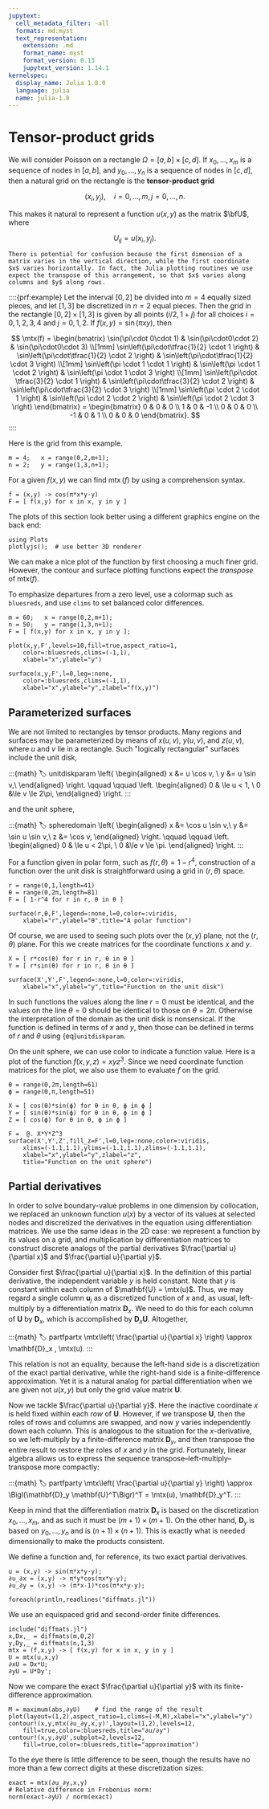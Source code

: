 ```yaml
---
jupytext:
  cell_metadata_filter: -all
  formats: md:myst
  text_representation:
    extension: .md
    format_name: myst
    format_version: 0.13
    jupytext_version: 1.14.1
kernelspec:
  display_name: Julia 1.8.0
  language: julia
  name: julia-1.8
---
```


# Tensor-product grids

We will consider Poisson on a rectangle $\Omega = [a,b]\times [c,d]$. If $x_0,\dots,x_m$ is a sequence of nodes in $[a,b]$, and $y_0,\dots,y_n$ is a sequence of nodes in $[c,d]$, then a natural grid on the rectangle is the **tensor-product grid**

$$
(x_i,y_j), \quad i=0,\ldots,m,\, j=0,\ldots,n. 
$$

This makes it natural to represent a function $u(x,y)$ as the matrix $\bfU$, where

$$
U_{ij} = u(x_i,y_j). 
$$

```{caution}
There is potential for confusion because the first dimension of a matrix varies in the vertical direction, while the first coordinate $x$ varies horizontally. In fact, the Julia plotting routines we use expect the transpose of this arrangement, so that $x$ varies along columns and $y$ along rows.
```

::::{prf:example}
Let the interval $[0,2]$ be divided into $m=4$ equally sized pieces, and let $[1,3]$ be discretized in $n=2$ equal pieces. Then the grid in the rectangle $[0,2]\times[1,3]$ is given by all points $(i/2,1+j)$ for all choices $i=0,1,2,3,4$ and $j=0,1,2$. If $f(x,y)=\sin(\pi xy)$, then

$$
  \mtx(f) =
    \begin{bmatrix}
    \sin(\pi\cdot 0\cdot 1) & \sin(\pi\cdot0\cdot 2) & \sin(\pi\cdot0\cdot 3) \\[1mm]
    \sin\left(\pi\cdot\tfrac{1}{2} \cdot 1 \right) & \sin\left(\pi\cdot\tfrac{1}{2} \cdot 2 \right) & \sin\left(\pi\cdot\tfrac{1}{2} \cdot 3 \right) \\[1mm]
    \sin\left(\pi \cdot 1 \cdot 1 \right) & \sin\left(\pi \cdot 1 \cdot 2 \right) & \sin\left(\pi \cdot 1 \cdot 3 \right) \\[1mm]
    \sin\left(\pi\cdot \tfrac{3}{2} \cdot 1 \right) & \sin\left(\pi\cdot\tfrac{3}{2} \cdot 2 \right) & \sin\left(\pi\cdot\tfrac{3}{2} \cdot 3 \right) \\[1mm]
    \sin\left(\pi \cdot 2 \cdot 1 \right) & \sin\left(\pi \cdot 2 \cdot 2 \right) & \sin\left(\pi \cdot 2 \cdot 3 \right)
    \end{bmatrix}
    = \begin{bmatrix}
    0 & 0 & 0 \\ 1 & 0 & -1 \\ 0 & 0 & 0 \\ -1 & 0 & 1 \\ 0 & 0 & 0
    \end{bmatrix}.
$$
::::

Here is the grid from this example.

```{code-cell}
m = 4;   x = range(0,2,m+1);
n = 2;   y = range(1,3,n+1);
```

For a given $f(x,y)$ we can find $\operatorname{mtx}(f)$ by using a comprehension syntax.

```{code-cell}
f = (x,y) -> cos(π*x*y-y)
F = [ f(x,y) for x in x, y in y ]
```

The plots of this section look better using a different graphics engine on the back end:

```{code-cell}
using Plots
plotlyjs();  # use better 3D renderer
```

We can make a nice plot of the function by first choosing a much finer grid. However, the contour and surface plotting functions expect the *transpose* of mtx($f$).

To emphasize departures from a zero level, use a colormap such as `bluesreds`, and use `clims` to set balanced color differences.

```{code-cell}
m = 60;   x = range(0,2,m+1);
n = 50;   y = range(1,3,n+1);
F = [ f(x,y) for x in x, y in y ];

plot(x,y,F',levels=10,fill=true,aspect_ratio=1,
    color=:bluesreds,clims=(-1,1),
    xlabel="x",ylabel="y")
```

```{code-cell}
surface(x,y,F',l=0,leg=:none,
    color=:bluesreds,clims=(-1,1),
    xlabel="x",ylabel="y",zlabel="f(x,y)")
```

## Parameterized surfaces

We are not limited to rectangles by tensor products. Many regions and surfaces may be parameterized by means of $x(u,v)$, $y(u,v)$, and $z(u,v)$, where $u$ and $v$ lie in a rectangle. Such "logically rectangular" surfaces include the unit disk,

:::{math}
:label: unitdiskparam
\left\{
\begin{aligned}
x &= u \cos v, \\
y &= u \sin v,\\
\end{aligned}
\right.
\qquad \qquad
\left.
\begin{aligned}
0 & \le u < 1, \\
0 &\le v \le 2\pi,
\end{aligned}
\right.
:::

and the unit sphere,

:::{math}
:label: spheredomain
\left\{
\begin{aligned}
x &= \cos u \sin v,\\
y &= \sin u \sin v,\\
z &= \cos v,
\end{aligned}
\right.
\qquad \qquad
  \left.
\begin{aligned}
0 & \le u < 2\pi, \\
0 &\le v \le \pi.
\end{aligned}
\right.
:::

For a function given in polar form, such as $f(r,\theta)=1-r^4$, construction of a function over the unit disk is straightforward using a grid in $(r,\theta)$ space.

```{code-cell}
r = range(0,1,length=41)
θ = range(0,2π,length=81)
F = [ 1-r^4 for r in r, θ in θ ]

surface(r,θ,F',legend=:none,l=0,color=:viridis,
    xlabel="r",ylabel="θ",title="A polar function")
```

Of course, we are used to seeing such plots over the $(x,y)$ plane, not the $(r,\theta)$ plane. For this we create matrices for the coordinate functions $x$ and $y$.

```{code-cell}
X = [ r*cos(θ) for r in r, θ in θ ]
Y = [ r*sin(θ) for r in r, θ in θ ]

surface(X',Y',F',legend=:none,l=0,color=:viridis,
    xlabel="x",ylabel="y",title="Function on the unit disk")
```

In such functions the values along the line $r=0$ must be identical, and the values on the line $\theta=0$ should be identical to those on $\theta=2\pi$. Otherwise the interpretation of the domain as the unit disk is nonsensical. If the function is defined in terms of $x$ and $y$, then those can be defined in terms of $r$ and $\theta$ using {eq}`unitdiskparam`.

On the unit sphere, we can use color to indicate a function value. Here is a plot of the function $f(x,y,z) = x y z^3$. Since we need coordinate function matrices for the plot, we also use them to evaluate $f$ on the grid.

```{code-cell}
θ = range(0,2π,length=61)
ϕ = range(0,π,length=51)

X = [ cos(θ)*sin(ϕ) for θ in θ, ϕ in ϕ ]
Y = [ sin(θ)*sin(ϕ) for θ in θ, ϕ in ϕ ]
Z = [ cos(ϕ) for θ in θ, ϕ in ϕ ]

F =  @. X*Y*Z^3
surface(X',Y',Z',fill_z=F',l=0,leg=:none,color=:viridis,
    xlims=(-1.1,1.1),ylims=(-1.1,1.1),zlims=(-1.1,1.1),
    xlabel="x",ylabel="y",zlabel="z",
    title="Function on the unit sphere")
```

## Partial derivatives

In order to solve boundary-value problems in one dimension by collocation, we replaced an unknown function $u(x)$ by a vector of its values at selected nodes and discretized the derivatives in the equation using differentiation matrices. We use the same ideas in the 2D case: we represent a function by its values on a grid, and multiplication by differentiation matrices to construct discrete analogs of the partial derivatives $\frac{\partial u}{\partial x}$ and $\frac{\partial u}{\partial y}$.

Consider first $\frac{\partial u}{\partial x}$. In the definition of this partial derivative, the independent variable $y$ is held constant. Note that $y$ is constant within each column of $\mathbf{U} = \mtx(u)$. Thus, we may regard a single column $\mathbf{u}_j$ as a discretized function of $x$ and, as usual, left-multiply by a differentiation matrix $\mathbf{D}_x$. We need to do this for each column of $\mathbf{U}$ by $\mathbf{D}_x$, which is accomplished by $\mathbf{D}_x \mathbf{U}$. Altogether,

:::{math}
  :label: partfpartx
  \mtx\left( \frac{\partial u}{\partial x} \right) \approx \mathbf{D}_x \, \mtx(u).
:::

This relation is not an equality, because the left-hand side is a discretization of the exact partial derivative, while the right-hand side is a finite-difference approximation. Yet it is a natural analog for partial differentiation when we are given not $u(x,y)$ but only the grid value matrix $\mathbf{U}$.

Now we tackle $\frac{\partial u}{\partial y}$. Here the inactive coordinate $x$ is held fixed within each *row* of $\mathbf{U}$. However, if we transpose $\mathbf{U}$, then the roles of rows and columns are swapped, and now $y$ varies independently down each column. This is analogous to the situation for the $x$-derivative, so we left-multiply by a finite-difference matrix $\mathbf{D}_y$, and then transpose the entire result to restore the roles of $x$ and $y$ in the grid. Fortunately, linear algebra allows us to express the sequence transpose–left-multiply–transpose more compactly:

:::{math}
:label: partfparty
\mtx\left( \frac{\partial u}{\partial y} \right) \approx \Bigl(\mathbf{D}_y \mathbf{U}^T\Bigr)^T = \mtx(u)\, \mathbf{D}_y^T.
:::

Keep in mind that the differentiation matrix $\mathbf{D}_x$ is based on the discretization $x_0,\ldots,x_m$, and as such it must be $(m+1)\times (m+1)$. On the other hand, $\mathbf{D}_y$ is based on $y_0,\ldots,y_n$ and is $(n+1)\times (n+1)$. This is exactly what is needed dimensionally to make the products consistent. 

We define a function and, for reference, its two exact partial derivatives.

```{code-cell}
u = (x,y) -> sin(π*x*y-y);
∂u_∂x = (x,y) -> π*y*cos(πx*y-y);
∂u_∂y = (x,y) -> (π*x-1)*cos(π*x*y-y);
```

```{code-cell}
foreach(println,readlines("diffmats.jl"))
```

We use an equispaced grid and second-order finite differences.

```{code-cell}
include("diffmats.jl")
x,Dx,_ = diffmats(m,0,2)
y,Dy,_ = diffmats(n,1,3)
mtx = (f,x,y) -> [ f(x,y) for x in x, y in y ]
U = mtx(u,x,y)
∂xU = Dx*U;
∂yU = U*Dy';
```

Now we compare the exact $\frac{\partial u}{\partial y}$ with its finite-difference approximation.

```{code-cell}
M = maximum(abs,∂yU)    # find the range of the result
plot(layout=(1,2),aspect_ratio=1,clims=(-M,M),xlabel="x",ylabel="y")
contour!(x,y,mtx(∂u_∂y,x,y)',layout=(1,2),levels=12,
    fill=true,color=:bluesreds,title="∂u/∂y")      
contour!(x,y,∂yU',subplot=2,levels=12,
    fill=true,color=:bluesreds,title="approximation")
```

To the eye there is little difference to be seen, though the results have no more than a few correct digits at these discretization sizes:

```{code-cell}
exact = mtx(∂u_∂y,x,y)
# Relative difference in Frobenius norm:
norm(exact-∂yU) / norm(exact)
```

```{code-cell}

```

